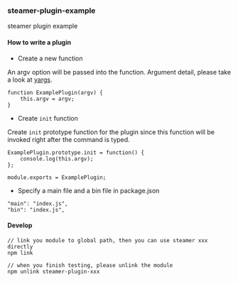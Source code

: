 ### steamer-plugin-example

steamer plugin example

#### How to write a plugin

* Create a new function

An argv option will be passed into the function. Argument detail, please take a look at [yargs](https://github.com/yargs/yargs).

```
function ExamplePlugin(argv) {
	this.argv = argv;
}
```

* Create `init` function

Create `init` prototype function for the plugin since this function will be invoked right after the command is typed.

```
ExamplePlugin.prototype.init = function() {
	console.log(this.argv);
};

module.exports = ExamplePlugin;
```

* Specify a main file and a bin file in package.json

```
"main": "index.js",
"bin": "index.js",
```

#### Develop
```
// link you module to global path, then you can use steamer xxx directly
npm link

// when you finish testing, please unlink the module
npm unlink steamer-plugin-xxx

```
